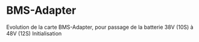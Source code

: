 # BMS-Adapter
Evolution de la carte BMS-Adapter, pour passage de la batterie 38V (10S) à 48V (12S)
Initialisation
